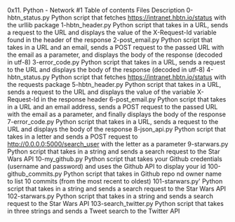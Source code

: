 0x11. Python - Network #1
Table of contents
Files 	Description
0-hbtn_status.py 	Python script that fetches https://intranet.hbtn.io/status with the urllib package
1-hbtn_header.py 	Python script that takes in a URL, sends a request to the URL and displays the value of the X-Request-Id variable found in the header of the response
2-post_email.py 	Python script that takes in a URL and an email, sends a POST request to the passed URL with the email as a parameter, and displays the body of the response (decoded in utf-8)
3-error_code.py 	Python script that takes in a URL, sends a request to the URL and displays the body of the response (decoded in utf-8)
4-hbtn_status.py 	Python script that fetches https://intranet.hbtn.io/status with the requests package
5-hbtn_header.py 	Python script that takes in a URL, sends a request to the URL and displays the value of the variable X-Request-Id in the response header
6-post_email.py 	Python script that takes in a URL and an email address, sends a POST request to the passed URL with the email as a parameter, and finally displays the body of the response
7-error_code.py 	Python script that takes in a URL, sends a request to the URL and displays the body of the response
8-json_api.py 	Python script that takes in a letter and sends a POST request to http://0.0.0.0:5000/search_user with the letter as a parameter
9-starwars.py 	Python script that takes in a string and sends a search request to the Star Wars API
10-my_github.py 	Python script that takes your Github credentials (username and password) and uses the Github API to display your id
100-github_commits.py 	Python script that takes in Github repo nd owner name to list 10 commits (from the most recent to oldest)
101-starwars.py' 	Python script that takes in a string and sends a search request to the Star Wars API
102-starwars.py 	Python script that takes in a string and sends a search request to the Star Wars API
103-search_twitter.py 	Python script that takes in three strings and sends a Tweet search to the Twitter API

